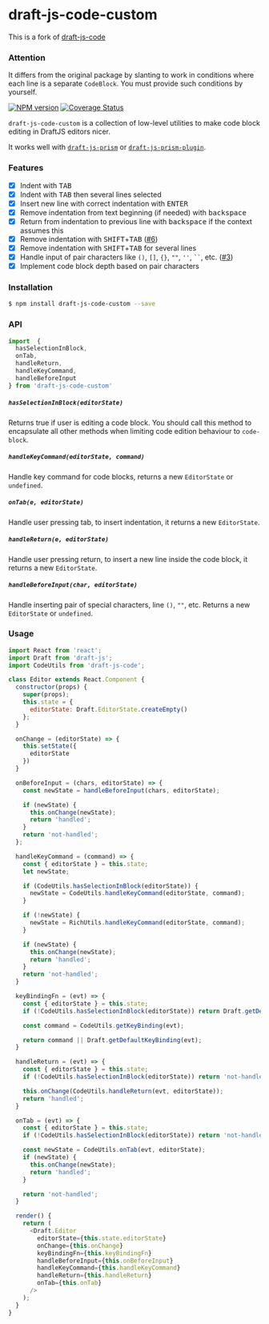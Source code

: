 # draft-js-code-custom

This is a fork of [draft-js-code](https://github.com/SamyPesse/draft-js-code)

### Attention
It differs from the original package by slanting to work in conditions where each line is a separate `CodeBlock`. You must provide such conditions by yourself.

[![NPM version](https://badge.fury.io/js/draft-js-code.svg)](http://badge.fury.io/js/draft-js-code)
[![Coverage Status](https://coveralls.io/repos/github/SamyPesse/draft-js-code/badge.svg?branch=master)](https://coveralls.io/github/SamyPesse/draft-js-code?branch=master)

`draft-js-code-custom` is a collection of low-level utilities to make code block editing in DraftJS editors nicer.

<!-- If you're using `draft-js-plugins`, check out the [`draft-js-code-plugin`](https://github.com/withspectrum/draft-js-code-plugin) wrapper around this library. -->

It works well with [`draft-js-prism`](https://github.com/SamyPesse/draft-js-prism) or [`draft-js-prism-plugin`](https://github.com/withspectrum/draft-js-prism-plugin).

### Features

- [x] Indent with <kbd>TAB</kbd>
- [x] Indent with <kbd>TAB</kbd> then several lines selected
- [x] Insert new line with correct indentation with <kbd>ENTER</kbd>
- [x] Remove indentation from text beginning (if needed) with <kbd>backspace</kbd>
- [x] Return from indentation to previous line with <kbd>backspace</kbd> if the context assumes this
- [x] Remove indentation with <kbd>SHIFT</kbd>+<kbd>TAB</kbd> ([#6](https://github.com/SamyPesse/draft-js-code/issues/6))
- [x] Remove indentation with <kbd>SHIFT</kbd>+<kbd>TAB</kbd> for several lines
- [x] Handle input of pair characters like `()`, `[]`, `{}`, `""`, `''`, ` `` `, etc. ([#3](https://github.com/SamyPesse/draft-js-code/issues/3))
- [x] Implement code block depth based on pair characters

### Installation

```bash
$ npm install draft-js-code-custom --save
```

### API

```js
import  {
  hasSelectionInBlock,
  onTab,
  handleReturn,
  handleKeyCommand,
  handleBeforeInput
} from 'draft-js-code-custom'
```

##### `hasSelectionInBlock(editorState)`

Returns true if user is editing a code block. You should call this method to encapsulate all other methods when limiting code edition behaviour to `code-block`.

##### `handleKeyCommand(editorState, command)`

Handle key command for code blocks, returns a new `EditorState` or `undefined`.

##### `onTab(e, editorState)`

Handle user pressing tab, to insert indentation, it returns a new `EditorState`.

##### `handleReturn(e, editorState)`

Handle user pressing return, to insert a new line inside the code block, it returns a new `EditorState`.

##### `handleBeforeInput(char, editorState)`

Handle inserting pair of special characters, line `()`, `""`, etc. Returns a new `EditorState` or `undefined`.

### Usage

```js
import React from 'react';
import Draft from 'draft-js';
import CodeUtils from 'draft-js-code';

class Editor extends React.Component {
  constructor(props) {
    super(props);
    this.state = {
      editorState: Draft.EditorState.createEmpty()
    };
  }

  onChange = (editorState) => {
    this.setState({
      editorState
    })
  }

  onBeforeInput = (chars, editorState) => {
    const newState = handleBeforeInput(chars, editorState);

    if (newState) {
      this.onChange(newState);
      return 'handled';
    }
    return 'not-handled';
  };

  handleKeyCommand = (command) => {
    const { editorState } = this.state;
    let newState;

    if (CodeUtils.hasSelectionInBlock(editorState)) {
      newState = CodeUtils.handleKeyCommand(editorState, command);
    }

    if (!newState) {
      newState = RichUtils.handleKeyCommand(editorState, command);
    }

    if (newState) {
      this.onChange(newState);
      return 'handled';
    }
    return 'not-handled';
  }

  keyBindingFn = (evt) => {
    const { editorState } = this.state;
    if (!CodeUtils.hasSelectionInBlock(editorState)) return Draft.getDefaultKeyBinding(evt);

    const command = CodeUtils.getKeyBinding(evt);

    return command || Draft.getDefaultKeyBinding(evt);
  }

  handleReturn = (evt) => {
    const { editorState } = this.state;
    if (!CodeUtils.hasSelectionInBlock(editorState)) return 'not-handled';

    this.onChange(CodeUtils.handleReturn(evt, editorState));
    return 'handled';
  }

  onTab = (evt) => {
    const { editorState } = this.state;
    if (!CodeUtils.hasSelectionInBlock(editorState)) return 'not-handled';

    const newState = CodeUtils.onTab(evt, editorState);
    if (newState) {
      this.onChange(newState);
      return 'handled';
    }

    return 'not-handled';
  }

  render() {
    return (
      <Draft.Editor
        editorState={this.state.editorState}
        onChange={this.onChange}
        keyBindingFn={this.keyBindingFn}
        handleBeforeInput={this.onBeforeInput}
        handleKeyCommand={this.handleKeyCommand}
        handleReturn={this.handleReturn}
        onTab={this.onTab}
      />
    );
  }
}
```
